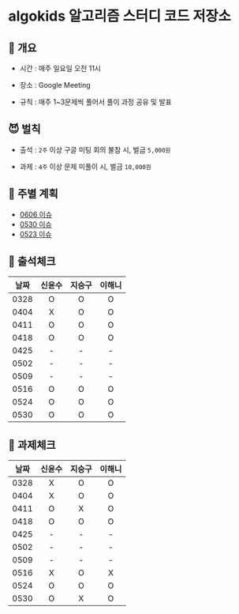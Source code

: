 # algokids 알고리즘 스터디 코드 저장소 



## 📐 개요 
- 시간 : 매주 일요일 오전 11시

- 장소 : Google Meeting

- 규칙 : 매주 1~3문제씩 풀어서 풀이 과정 공유 및 발표


## 😈 벌칙

- 출석 : `2주` 이상 구글 미팅 회의 불참 시, 벌금 `5,000원`

- 과제 : `4주` 이상 문제 미풀이 시, 벌금 `10,000원`


## 📘 주별 계획

- [0606 이슈](https://github.com/algokids/solution-code/issues/12)
- [0530 이슈](https://github.com/algokids/solution-code/issues/8)
- [0523 이슈](https://github.com/algokids/solution-code/issues/6)



## 🎒 출석체크

|날짜|신윤수|지승구|이해니|
|----|:---:|:---:|:---:|
|0328|O    |O    |O    |
|0404|X    |O    |O    |
|0411|O    |O    |O    |
|0418|O    |O    |O    |
|0425|-    |-    |-    |
|0502|-    |-    |-    |
|0509|-    |-    |-    |
|0516|O    |O    |O    |
|0524|O    |O    |O    |
|0530|O    |O    |O    |

## 📝 과제체크

|날짜|신윤수|지승구|이해니|
|----|:---:|:---:|:---:|
|0328|X    |O    |O    |
|0404|X    |O    |O    |
|0411|O    |X    |O    |
|0418|O    |O    |O    |
|0425|-    |-    |-    |
|0502|-    |-    |-    |
|0509|-    |-    |-    |
|0516|X    |O    |X    |
|0524|O    |O    |O    |
|0530|O    |X    |O    |

